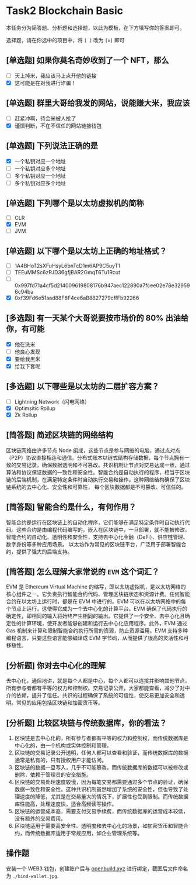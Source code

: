 # Task2 Blockchain Basic

本任务分为简答题、分析题和选择题，以此为模板，在下方填写你的答案即可。

选择题，请在你选中的项目中，将 `[ ]` 改为 `[x]` 即可

## [单选题] 如果你莫名奇妙收到了一个 NFT，那么

- [ ] 天上掉米，我应该马上点开他的链接
- [x] 这可能是在对我进行诈骗！

## [单选题] 群里大哥给我发的网站，说能赚大米，我应该

- [ ] 赶紧冲啊，待会米被人抢了
- [x] 谨慎判断，不在不信任的网站链接钱包

## [单选题] 下列说法正确的是

- [x] 一个私钥对应一个地址
- [ ] 一个私钥对应多个地址
- [ ] 多个私钥对应一个地址
- [ ] 多个私钥对应多个地址

## [单选题] 下列哪个是以太坊虚拟机的简称

- [ ] CLR
- [x] EVM
- [ ] JVM

## [单选题] 以下哪个是以太坊上正确的地址格式？

- [ ] 1A4BHoT2sXFuHsyL6bnTcD1m6AP9C5uyT1
- [ ] TEEuMMSc6zPJD36gfjBAR2GmqT6Tu1Rcut
- [ ] 0x997fd71a4cf5d214009619808176b947aec122890a7fcee02e78e329596c94ba
- [x] 0xf39Fd6e51aad88F6F4ce6aB8827279cffFb92266

## [多选题] 有一天某个大哥说要按市场价的 80% 出油给你，有可能

- [x] 他在洗米
- [ ] 他良心发现
- [x] 要给我黒米
- [x] 给我下套呢

## [多选题] 以下哪些是以太坊的二层扩容方案？

- [ ] Lightning Network（闪电网络）
- [x] Optimsitic Rollup
- [x] Zk Rollup

## [简答题] 简述区块链的网络结构

区块链网络由许多节点 Node 组成，这些节点是参与网络的电脑，通过点对点（P2P）协议直接相连和通信。分布式账本以链式结构存储数据，每个节点拥有一致的交易记录，确保数据透明和不可篡改。共识机制让节点对交易达成一致，通过算法和协议保证数据的一致性和安全性。智能合约是自动执行的程序，相当于区块链的后端机制，在满足特定条件时自动执行交易和操作。这种网络结构确保了区块链系统的去中心化、安全性和可靠性， 每个区块数据都是不可篡改、可信任的。

## [简答题] 智能合约是什么，有何作用？

智能合约是运行在区块链上的自动化程序，它们能够在满足特定条件时自动执行代码。这些合约是由编程代码编写的，嵌入在区块链中，一旦部署，就不能被修改。智能合约的自动化、透明性和安全性，支持去中心化金融（DeFi）、供应链管理、数字身份等多种应用场景。 以太坊作为常见的区块链平台，广泛用于部署智能合约，提供了强大的后端支持。

## [简答题] 怎么理解大家常说的 `EVM` 这个词汇？

EVM 是 Ethereum Virtual Machine 的缩写，即以太坊虚拟机，是以太坊网络的核心组件之一。它负责执行智能合约代码、管理区块链状态和资源计费。任何智能合约在以太坊上运行时，都是在 EVM 中进行的。EVM 可以在以太坊网络中的每个节点上运行，这使得它成为一个去中心化的计算平台。EVM 确保了代码执行的确定性，即相同的输入将始终产生相同的输出。它提供了一个安全、去中心化且确定性的计算环境，使开发者能够创建和运行去中心化应用程序。此外，EVM 通过 Gas 机制来计算和限制智能合约执行所需的资源，防止资源滥用。EVM 支持多种编程语言，只要这些语言能够编译成 EVM 字节码，从而提供了很高的灵活性和可移植性。

## [分析题] 你对去中心化的理解

去中心化，通俗地讲，就是每个人都是中心，每个人都可以连接并影响其他节点，所有参与者都有平等的权力和控制权。交易记录公开，大家都能查看，减少了对中介的依赖，提升了信任。共识的过程确保了系统的可信性，使交易更加安全和透明。常见的应用包括区块链和加密货币等。

## [分析题] 比较区块链与传统数据库，你的看法？

1. 区块链是去中心化的，所有参与者都有平等的权力和控制权，而传统数据库是中心化的，由一个机构或实体控制和管理。
2. 区块链的交易记录公开透明，任何人都可以查看和验证，而传统数据库的数据通常是私有的，只有授权用户才能访问。
3. 区块链的数据一旦写入，几乎不可能篡改，而传统数据库的数据可以被修改或删除，依赖于管理员的安全措施。
4. 区块链的交易处理速度较慢，因为每笔交易都需要通过多个节点的验证，确保数据一致性和安全性。这种共识机制虽然增加了系统的安全性，但也导致了处理速度的降低，尤其是在交易量大的情况下，扩展性也受到限制。而传统数据库性能高，处理速度快，适合高频读写操作。
5. 区块链的运营成本高，需要支付交易手续费，而传统数据库的运营成本较低，没有额外的交易费用。
6. 区块链适用于需要高安全性、透明度和去中心化的场景，如加密货币和智能合约，而传统数据库适用于常规应用，如企业管理系统等。

## 操作题

安装一个 WEB3 钱包，创建账户后与 [openbuild.xyz](https://openbuild.xyz/profile) 进行绑定，截图后文件命名为 `./bind-wallet.jpg`.
